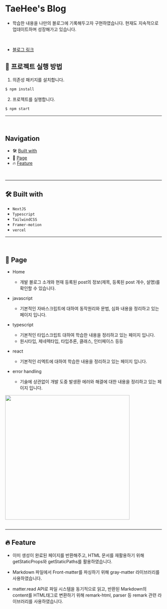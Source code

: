 # TaeHee's Blog

- 학습한 내용을 나만의 블로그에 기록해두고자 구현하였습니다.
  현재도 지속적으로 업데이트하며 성장해가고 있습니다.

<br />

- [블로그 링크](https://taehee-homepage.vercel.app/)

## 🏁 프로젝트 실행 방법

1. 의존성 패키지를 설치합니다.

```zsh
$ npm install
```

2. 프로젝트를 실행합니다.

```zsh
$ npm start
```

---

<br />

## Navigation

- 🛠 [Built with](#built-with)
- 📖 [Page](#page)
- 🔥 [Feature](#feature)

<br />

---

## 🛠 Built with

- `NextJS`
- `Typescript`
- `TailwindCSS`
- `Framer-motion`
- `vercel`

---

<br />

## 📖 Page

- Home

  - 개발 블로그 소개와 현재 등록된 post의 정보(제목, 등록된 post 개수, 설명)를 확인할 수 있습니다.
    <br />

- javascript

  - 기본적인 자바스크립트에 대하여 동작원리와 문법, 심화 내용을 정리하고 있는 페이지 입니다.
    <br />

- typescript

  - 기본적인 타입스크립트 대하여 학습한 내용을 정리하고 있는 페이지 입니다.
  - 원시타입, 제네렉타입, 타입추론, 클래스, 인터페이스 등등
    <br />

- react

  - 기본적인 리엑트에 대하여 학습한 내용을 정리하고 있는 페이지 입니다.
    <br />

- error handling
  - 기술에 상관없이 개발 도중 발생환 에러와 해결에 대한 내용을 정리하고 있는 페이지 입니다.
    <br />

<img height="400" src="./public/assets/preview/blog.gif" />
<br /><br />

---

## 🔥 Feature

- 이미 생성이 완료된 페이지를 반환해주고, HTML 문서를 재활용하기 위해 getStaticProps와 getStaticPaths를 활용하였습니다.

- Markdown 파일에서 Front-matter를 파싱하기 위해 gray-matter 라이브러리를 사용하였습니다.

- matter.read API로 파일 시스템을 동기적으로 읽고, 반환된 Markdown의 content를 HTML태그로 변환하기 위해 remark-html, parser 등 remark 관련 라이브러리를 사용하였습니다.
